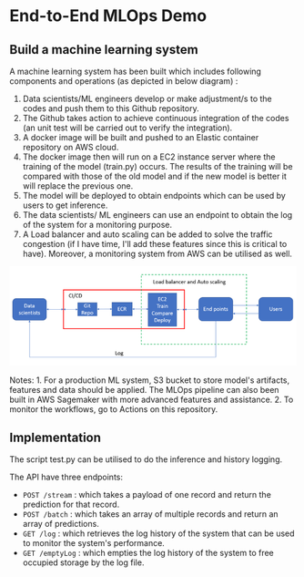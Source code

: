 # End-to-End MLOps Demo

## Build a machine learning system

A machine learning system has been built which includes following components and operations (as depicted in below diagram) :
1. Data scientists/ML engineers develop or make adjustment/s to the codes and push them to this Github repository.
2. The Github takes action to achieve continuous integration of the codes (an unit test will be carried out to verify the integration).
3. A docker image will be built and pushed to an Elastic container repository on AWS cloud.
4. The docker image then will run on a EC2 instance server where the training of the model (train.py) occurs. The results of the training will be compared with those of the old model and if the new model is better it will replace the previous one.
5. The model will be deployed to obtain endpoints which can be used by users to get inference.
6. The data scientists/ ML engineers can use an endpoint to obtain the log of the system for a monitoring purpose.
7. A Load balancer and auto scaling can be added to solve the traffic congestion (if I have time, I'll add these features since this is critical to have). Moreover, a monitoring system from AWS can be utilised as well.

    
![MLOps_Architecture.png](MLOps_Architecture.png)

Notes: 1. For a production ML system, S3 bucket to store model's artifacts, features and data should be applied. The MLOps pipeline can also been built in AWS Sagemaker with more advanced features and assistance.
2. To monitor the workflows, go to Actions on this repository.

## Implementation
The script test.py can be utilised to do the inference and history logging.

The API have three endpoints:
- `POST /stream` : which takes a payload of one record and return the prediction for that record.
- `POST /batch` : which takes an array of multiple records and return an array of predictions.
- `GET /log` : which retrieves the log history of the system that can be used to monitor the system's performance.
- `GET /emptyLog` : which empties the log history of the system to free occupied storage by the log file.



